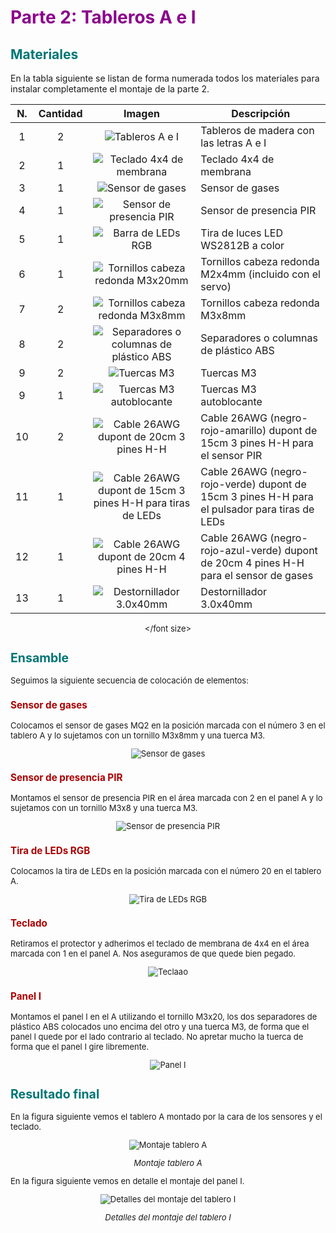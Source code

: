 # <FONT COLOR=#8B008B>Parte 2: Tableros A e I</font>

## <FONT COLOR=#007575>**Materiales**</font>
En la tabla siguiente se listan de forma numerada todos los materiales para instalar completamente el montaje de la parte 2.

<center><font size=2>

| N. | Cantidad | Imagen | Descripción |
|:-:|:-:|:-:|---|
| 1 | 2 | ![Tableros A e I](./img/material/parte2/TAI.png) | Tableros de madera con las letras A e I |
| 2 | 1 | ![Teclado 4x4 de membrana](./img/material/parte2/teclado.png) | Teclado 4x4 de membrana |
| 3 | 1 | ![Sensor de gases](./img/material/parte2/MQ2.png) | Sensor de gases |
| 4 | 1 | ![Sensor de presencia PIR](./img/material/parte2/PIR.png) | Sensor de presencia PIR |
| 5 | 1 | ![Barra de LEDs RGB](./img/material/parte1/barraleds.png) | Tira de luces LED WS2812B a color |
| 6 | 1 | ![Tornillos cabeza redonda M3x20mm](./img/material/tornillos/TM2x4.png) | Tornillos cabeza redonda M2x4mm (incluido con el servo) |
| 7 | 2 | ![Tornillos cabeza redonda M3x8mm](./img/material/tornillos/TM3x8.png) | Tornillos cabeza redonda M3x8mm | |
| 8 | 2 | ![Separadores o columnas de plástico ABS](./img/material/tornillos/separador.png) | Separadores o columnas de plástico ABS |
| 9 | 2 | ![Tuercas M3](./img/material/tornillos/M3.png) | Tuercas M3 |
| 9 | 1 | ![Tuercas M3 autoblocante](./img/material/tornillos/M3autoblocante.png) | Tuercas M3 autoblocante |
| 10 | 2 | ![Cable 26AWG dupont de 20cm 3 pines H-H](./img/material/cables/15cmHH.png) | Cable 26AWG (negro-rojo-amarillo) dupont de 15cm 3 pines H-H para el sensor PIR|
| 11 | 1 | ![Cable 26AWG dupont de 15cm 3 pines H-H para tiras de LEDs](./img/material/cables/15cmHH.png) | Cable 26AWG (negro-rojo-verde) dupont de 15cm 3 pines H-H para el pulsador para tiras de LEDs|
| 12 | 1 | ![Cable 26AWG dupont de 20cm 4 pines H-H](./img/material/cables/20cmHH.png) | Cable 26AWG (negro-rojo-azul-verde) dupont de 20cm 4 pines H-H para el sensor de gases|
| 13 | 1 | ![Destornillador 3.0x40mm](./img/material/dest3.png) | Destornillador 3.0x40mm |

</font size></center>

## <FONT COLOR=#007575>**Ensamble**</font>
Seguimos la siguiente secuencia de colocación de elementos:

### <FONT COLOR=#AA0000>Sensor de gases</font>
Colocamos el sensor de gases MQ2 en la posición marcada con el número 3 en el tablero A y lo sujetamos con un tornillo M3x8mm y una tuerca M3.

<center>

![Sensor de gases](./img/material/parte2/Ensam1.png)

</center>

### <FONT COLOR=#AA0000>Sensor de presencia PIR</font>
Montamos el sensor de presencia PIR en el área marcada con 2 en el panel A  y lo sujetamos con un tornillo M3x8 y una tuerca M3.

<center>

![Sensor de presencia PIR](./img/material/parte2/Ensam2.png)

</center>

### <FONT COLOR=#AA0000>Tira de LEDs RGB</font>
Colocamos la tira de LEDs en la posición marcada con el número 20 en el tablero A.

<center>

![Tira de LEDs RGB](./img/material/parte2/Ensam3.png)

</center>

### <FONT COLOR=#AA0000>Teclado</font>
Retiramos el protector y adherimos el teclado de membrana de 4x4 en el área marcada con 1 en el panel A. Nos aseguramos de que quede bien pegado.

<center>

![Teclaao](./img/material/parte2/Ensam4.png)

</center>

### <FONT COLOR=#AA0000>Panel I</font>
Montamos el panel I en el A utilizando el tornillo M3x20, los dos separadores de plástico ABS colocados uno encima del otro y una tuerca M3, de forma que el panel I quede por el lado contrario al teclado. No apretar mucho la tuerca de forma que el panel I gire libremente.

<center>

![Panel I](./img/material/parte2/Ensam5.png)

</center>

## <FONT COLOR=#007575>**Resultado final**</font>
En la figura siguiente vemos el tablero A montado por la cara de los sensores y el teclado.

<center>

![Montaje tablero A](./img/material/parte2/TablAI.png)

*Montaje tablero A*

</center>

En la figura siguiente vemos en detalle el montaje del panel I.

<center>

![Detalles del montaje del tablero I](./img/material/parte2/TablAIdeta.png)

*Detalles del montaje del tablero I*

</center>
